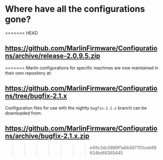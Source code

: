 # Where have all the configurations gone?

<<<<<<< HEAD
## https://github.com/MarlinFirmware/Configurations/archive/release-2.0.9.5.zip
=======
Marlin configurations for specific machines are now maintained in their own repository at:

## https://github.com/MarlinFirmware/Configurations/tree/bugfix-2.1.x

Configuration files for use with the nightly `bugfix-2.1.x` branch can be downloaded from:

## https://github.com/MarlinFirmware/Configurations/archive/bugfix-2.1.x.zip
>>>>>>> e49c3dc0889f1a6b597701ceb69624bdf4365445
